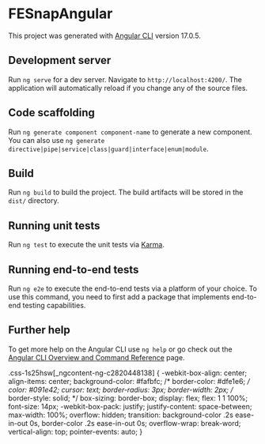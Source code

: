 # FESnapAngular

This project was generated with [Angular CLI](https://github.com/angular/angular-cli) version 17.0.5.

## Development server

Run `ng serve` for a dev server. Navigate to `http://localhost:4200/`. The application will automatically reload if you change any of the source files.

## Code scaffolding

Run `ng generate component component-name` to generate a new component. You can also use `ng generate directive|pipe|service|class|guard|interface|enum|module`.

## Build

Run `ng build` to build the project. The build artifacts will be stored in the `dist/` directory.

## Running unit tests

Run `ng test` to execute the unit tests via [Karma](https://karma-runner.github.io).

## Running end-to-end tests

Run `ng e2e` to execute the end-to-end tests via a platform of your choice. To use this command, you need to first add a package that implements end-to-end testing capabilities.

## Further help

To get more help on the Angular CLI use `ng help` or go check out the [Angular CLI Overview and Command Reference](https://angular.io/cli) page.



.css-1s25hsw[_ngcontent-ng-c2820448138] {
    -webkit-box-align: center;
    align-items: center;
    background-color: #fafbfc;
    /* border-color: #dfe1e6; */
    color: #091e42;
    cursor: text;
    border-radius: 3px;
    border-width: 2px;
    /* border-style: solid; */
    box-sizing: border-box;
    display: flex;
    flex: 1 1 100%;
    font-size: 14px;
    -webkit-box-pack: justify;
    justify-content: space-between;
    max-width: 100%;
    overflow: hidden;
    transition: background-color .2s ease-in-out 0s, border-color .2s ease-in-out 0s;
    overflow-wrap: break-word;
    vertical-align: top;
    pointer-events: auto;
}
